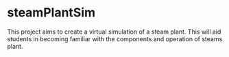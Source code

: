 # steamPlantSim

This project aims to create a virtual simulation of a steam plant. This will aid students in becoming familiar with the components and operation of steams plant.
